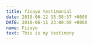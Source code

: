 ```yaml
---
title: fisayo testimonial
date: 2018-06-12 15:58:57 +0000
DATE: 2018-06-11 23:00:00 +0000
name: Fisayo
text: This is my testimony
---
```

